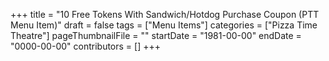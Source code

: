 +++
title = "10 Free Tokens With Sandwich/Hotdog Purchase Coupon (PTT Menu Item)"
draft = false
tags = ["Menu Items"]
categories = ["Pizza Time Theatre"]
pageThumbnailFile = ""
startDate = "1981-00-00"
endDate = "0000-00-00"
contributors = []
+++
